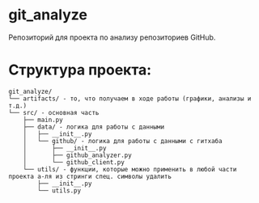 # git_analyze
Репозиторий для проекта по анализу репозиториев GitHub.

# Структура проекта:
```
git_analyze/
└── artifacts/ - то, что получаем в ходе работы (графики, анализы и т.д.)
└── src/ - основная часть
    ├── main.py
    ├── data/ - логика для работы с данными
    │   ├── __init__.py
    │   └── github/ - логика для работы с данными с гитхаба
    │       ├── __init__.py
    │       ├── github_analyzer.py
    │       └── github_client.py
    └── utils/ - функции, которые можно применить в любой части проекта а-ля из стринги спец. символы удалить
        ├── __init__.py
        └── utils.py
```
